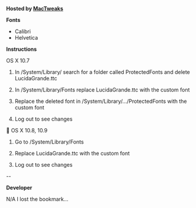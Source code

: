 **Hosted by [MacTweaks](http://www.mactweaks.net)**

**Fonts**

* Calibri
* Helvetica

**Instructions**

OS X 10.7 

1. In /System/Library/ search for a folder called ProtectedFonts and delete LucidaGrande.ttc

2. In /System/Library/Fonts replace LucidaGrande.ttc with the custom font

3. Replace the deleted font in /System/Library/.../ProtectedFonts with the custom font

4. Log out to see changes


OS X 10.8, 10.9

1. Go to /System/Library/Fonts 

2. Replace LucidaGrande.ttc with the custom font

3. Log out to see changes

--

**Developer**

N/A I lost the bookmark...

